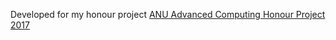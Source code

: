 Developed for my honour project [ANU Advanced Computing Honour Project 2017]

   [ANU Advanced Computing Honour Project 2017]: <https://github.com/WrynnWang/Empirical-study-Russian-Stackoverflow>
